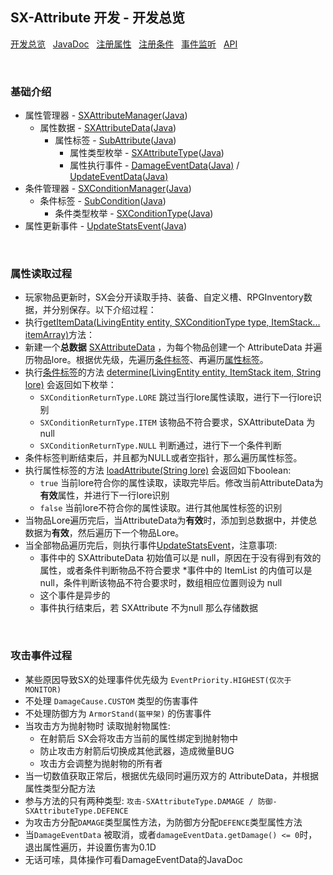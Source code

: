 ## SX-Attribute 开发 - 开发总览

 [开发总览](./overview.md)&nbsp;&nbsp;
 [JavaDoc](https://saukiya.github.io/SX-Attribute/javadoc/index.html)&nbsp;&nbsp; 
 [注册属性](./attribute.md)&nbsp;&nbsp; 
 [注册条件](./condition.md)&nbsp;&nbsp; 
 [事件监听](./events.md)&nbsp;&nbsp; 
 [API](https://saukiya.github.io/SX-Attribute/javadoc/github/saukiya/sxattribute/api/SXAttributeAPI.html)

<br>

### 基础介绍

* 属性管理器 - [SXAttributeManager](https://saukiya.github.io/SX-Attribute/javadoc/github/saukiya/sxattribute/data/attribute/SXAttributeManager.html)([Java](https://github.com/Saukiya/SX-Attribute/blob/master/src/main/java/github/saukiya/sxattribute/data/attribute/SXAttributeManager.java))
  * 属性数据 - [SXAttributeData](https://saukiya.github.io/SX-Attribute/javadoc/github/saukiya/sxattribute/data/attribute/SXAttributeData.html)([Java](https://github.com/Saukiya/SX-Attribute/blob/master/src/main/java/github/saukiya/sxattribute/data/attribute/SXAttributeData.java))
    * 属性标签 - [SubAttribute](https://saukiya.github.io/SX-Attribute/javadoc/github/saukiya/sxattribute/data/attribute/SubAttribute.html)([Java](https://github.com/Saukiya/SX-Attribute/blob/master/src/main/java/github/saukiya/sxattribute/data/attribute/SubAttribute.java))
      * 属性类型枚举 - [SXAttributeType](https://saukiya.github.io/SX-Attribute/javadoc/github/saukiya/sxattribute/data/attribute/SXAttributeType.html)([Java](https://github.com/Saukiya/SX-Attribute/blob/master/src/main/java/github/saukiya/sxattribute/data/attribute/SXAttributeType.java))
      * 属性执行事件 - <abbr title="伤害事件">[DamageEventData](https://saukiya.github.io/SX-Attribute/javadoc/github/saukiya/sxattribute/data/eventdata/sub/DamageEventData.html)([Java](https://github.com/Saukiya/SX-Attribute/blob/master/src/main/java/github/saukiya/sxattribute/data/eventdata/sub/DamageEventData.java))</abbr> / <abbr title="更新事件">[UpdateEventData](https://saukiya.github.io/SX-Attribute/javadoc/github/saukiya/sxattribute/data/eventdata/sub/UpdateEventData.html)([Java](https://github.com/Saukiya/SX-Attribute/blob/master/src/main/java/github/saukiya/sxattribute/data/eventdata/sub/UpdateEventData.java))</abbr>
* 条件管理器 - [SXConditionManager](https://saukiya.github.io/SX-Attribute/javadoc/github/saukiya/sxattribute/data/condition/SXConditionManager.html)([Java](https://github.com/Saukiya/SX-Attribute/blob/master/src/main/java/github/saukiya/sxattribute/data/condition/SXConditionManager.java))
  * 条件标签 - [SubCondition](https://saukiya.github.io/SX-Attribute/javadoc/github/saukiya/sxattribute/data/condition/SubCondition.html)([Java](https://github.com/Saukiya/SX-Attribute/blob/master/src/main/java/github/saukiya/sxattribute/data/condition/SubCondition.java))
    * 条件类型枚举 - [SXConditionType](https://saukiya.github.io/SX-Attribute/javadoc/github/saukiya/sxattribute/data/condition/SXConditionType.html)([Java](https://github.com/Saukiya/SX-Attribute/blob/master/src/main/java/github/saukiya/sxattribute/data/condition/SXConditionType.java))
* 属性更新事件 - [UpdateStatsEvent](https://saukiya.github.io/SX-Attribute/javadoc/github/saukiya/sxattribute/event/UpdateStatsEvent.html)([Java](https://github.com/Saukiya/SX-Attribute/blob/master/src/main/java/github/saukiya/sxattribute/event/UpdateStatsEvent.java))

<br>

### 属性读取过程

* 玩家物品更新时，SX会分开读取手持、装备、自定义槽、RPGInventory数据，并分别保存。以下介绍过程：
* 执行[getItemData(LivingEntity entity, SXConditionType type, ItemStack... itemArray)](https://saukiya.github.io/SX-Attribute/javadoc/github/saukiya/sxattribute/data/attribute/SXAttributeManager.html#getItemData-org.bukkit.entity.LivingEntity-github.saukiya.sxattribute.data.condition.SXConditionType-org.bukkit.inventory.ItemStack...-)方法：
* 新建一个**总数据** [SXAttributeData](https://saukiya.github.io/SX-Attribute/javadoc/github/saukiya/sxattribute/data/attribute/SXAttributeData.html) ，为每个物品创建一个 AttributeData 并遍历物品lore。根据优先级，先遍历[条件标签](https://saukiya.github.io/SX-Attribute/javadoc/github/saukiya/sxattribute/data/condition/SubCondition.html)、再遍历[属性标签](https://saukiya.github.io/SX-Attribute/javadoc/github/saukiya/sxattribute/data/attribute/SubAttribute.html)。
* 执行[条件标签](https://saukiya.github.io/SX-Attribute/javadoc/github/saukiya/sxattribute/data/condition/SubCondition.html)的方法 [determine(LivingEntity entity, ItemStack item, String lore)](https://saukiya.github.io/SX-Attribute/javadoc/github/saukiya/sxattribute/data/condition/SubCondition.html#determine-org.bukkit.entity.LivingEntity-org.bukkit.inventory.ItemStack-java.lang.String-) 会返回如下枚举：
  * `SXConditionReturnType.LORE` 跳过当行lore属性读取，进行下一行lore识别
  * `SXConditionReturnType.ITEM` 该物品不符合要求，SXAttributeData 为 null
  * `SXConditionReturnType.NULL` 判断通过，进行下一个条件判断
* 条件标签判断结束后，并且都为NULL或者空指针，那么遍历属性标签。
* 执行属性标签的方法 [loadAttribute(String lore)](https://saukiya.github.io/SX-Attribute/javadoc/github/saukiya/sxattribute/data/attribute/SubAttribute.html#loadAttribute-java.lang.String-) 会返回如下boolean:
  * `true` 当前lore符合你的属性读取，读取完毕后。修改当前AttributeData为**有效**属性，并进行下一行lore识别
  * `false` 当前lore不符合你的属性读取。进行其他属性标签的识别
* 当物品Lore遍历完后，当AttributeData为**有效**时，添加到总数据中，并使总数据为**有效**，然后遍历下一个物品Lore。
* 当全部物品遍历完后，则执行事件[UpdateStatsEvent](https://saukiya.github.io/SX-Attribute/javadoc/github/saukiya/sxattribute/event/UpdateStatsEvent.html)，注意事项:
  * 事件中的 SXAttributeData 初始值可以是 null，原因在于没有得到有效的属性，或者条件判断物品不符合要求
  *事件中的 ItemList 的内值可以是 null，条件判断该物品不符合要求时，数组相应位置则设为 null
  * 这个事件是异步的
  * 事件执行结束后，若 SXAttribute 不为null 那么存储数据

<br>

### 攻击事件过程

* 某些原因导致SX的处理事件优先级为 `EventPriority.HIGHEST(仅次于MONITOR)`
* 不处理 `DamageCause.CUSTOM` 类型的伤害事件
* 不处理防御方为 `ArmorStand(盔甲架)` 的伤害事件
* 当攻击方为抛射物时 读取抛射物属性: 
  * 在射箭后 SX会将攻击方当前的属性绑定到抛射物中
  * 防止攻击方射箭后切换成其他武器，造成微量BUG
  * 攻击方会调整为抛射物的所有者
* 当一切数值获取正常后，根据优先级同时遍历双方的 AttributeData，并根据属性类型分配方法
* 参与方法的只有两种类型: `攻击-SXAttributeType.DAMAGE / 防御-SXAttributeType.DEFENCE`
* 为攻击方分配`DAMAGE`类型属性方法，为防御方分配`DEFENCE`类型属性方法
* 当`DamageEventData` 被取消，或者`damageEventData.getDamage() <= 0`时，退出属性遍历，并设置伤害为0.1D
* 无话可嗦，具体操作可看DamageEventData的JavaDoc